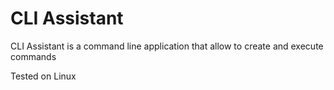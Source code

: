 # CLI Assistant

CLI Assistant is a command line application that allow to create and execute commands

Tested on Linux
